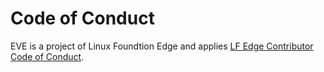 # Code of Conduct

EVE is a project of Linux Foundtion Edge and applies [LF Edge Contributor Code of Conduct](https://www.lfedge.org/governance/code-of-conduct/).
